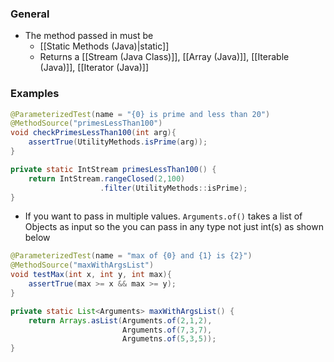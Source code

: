 ### General
- The method passed in must be 
	- [[Static Methods (Java)|static]] 
	- Returns a [[Stream (Java Class)]], [[Array (Java)]], [[Iterable (Java)]], [[Iterator (Java)]]
### Examples
```java
@ParameterizedTest(name = "{0} is prime and less than 20")
@MethodSource("primesLessThan100")
void checkPrimesLessThan100(int arg){
	assertTrue(UtilityMethods.isPrime(arg));
}

private static IntStream primesLessThan100() {
	return IntStream.rangeClosed(2,100)
					.filter(UtilityMethods::isPrime);
}
```

- If you want to pass in multiple values. `Arguments.of()` takes a list of Objects as input so the you can pass in any type not just int(s) as shown below

```java
@ParameterizedTest(name = "max of {0} and {1} is {2}")
@MethodSource("maxWithArgsList")
void testMax(int x, int y, int max){
	assertTrue(max >= x && max >= y);
}

private static List<Arguments> maxWithArgsList() {
	return Arrays.asList(Arguments.of(2,1,2),
						 Arguments.of(7,3,7),
						 Argumetns.of(5,3,5));
}
```

